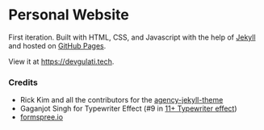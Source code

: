# Personal Website

First iteration. Built with HTML, CSS, and Javascript with the help of [Jekyll](https://jekyllrb.com/) and hosted on [GitHub Pages](https://pages.github.com/). 

View it at https://devgulati.tech.

### Credits

- Rick Kim and all the contributors for the [agency-jekyll-theme](https://github.com/y7kim/agency-jekyll-theme)
- Gaganjot Singh for Typewriter Effect (#9 in [11+ Typewriter effect](https://dev.to/gscode/11-typewriter-effect-3p3c))
- [formspree.io](https://formspree.io/)

